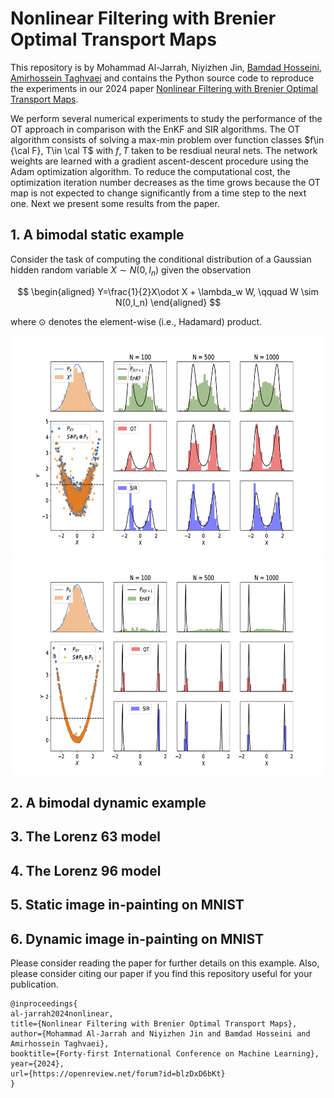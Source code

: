 # Nonlinear Filtering with Brenier Optimal Transport Maps

This repository is by Mohammad Al-Jarrah, Niyizhen Jin, [Bamdad Hosseini](https://bamdadhosseini.org/), [Amirhossein Taghvaei](https://www.aa.washington.edu/facultyfinder/amir-taghvaei) and contains the Python source code to reproduce the experiments in our 2024 paper [Nonlinear Filtering with Brenier Optimal Transport Maps](https://openreview.net/forum?id=blzDxD6bKt). 


We perform several numerical experiments to study the performance of the OT approach in comparison with the EnKF and SIR algorithms.  The OT algorithm consists of solving a max-min problem over function classes $f\in {\cal F}, T\in \cal T$ with $f, T$ 
taken to be resdiual neural nets. The network weights are learned with a gradient ascent-descent procedure using the Adam optimization algorithm. To reduce the computational cost, the optimization iteration number decreases as the time grows because the OT map is not expected to change significantly from a time step to the next one. Next we present some results from the paper.

## 1. A bimodal static example
Consider the task of computing the conditional distribution of a Gaussian hidden random variable $X \sim N(0,I_n)$ given the observation

$$
\begin{aligned} 
    Y=\frac{1}{2}X\odot X + \lambda_w W, \qquad W \sim N(0,I_n)
\end{aligned}
$$

where $\odot$ denotes the element-wise (i.e., Hadamard) product.

<p align="center">
<img src="/images/squared_static_example.png" width="500" height="350"> <img src="/images/squared_static_example_high_SNR.png" width="500" height="350">
</p>


## 2. A bimodal dynamic example

## 3. The Lorenz 63 model

## 4. The Lorenz 96 model

## 5. Static image in-painting on MNIST

## 6. Dynamic image in-painting on MNIST


Please consider reading the paper for further details on this example. Also, please consider citing our paper if you find this repository useful for your publication.

```
@inproceedings{
al-jarrah2024nonlinear,
title={Nonlinear Filtering with Brenier Optimal Transport Maps},
author={Mohammad Al-Jarrah and Niyizhen Jin and Bamdad Hosseini and Amirhossein Taghvaei},
booktitle={Forty-first International Conference on Machine Learning},
year={2024},
url={https://openreview.net/forum?id=blzDxD6bKt}
}
```


